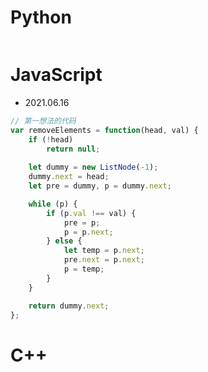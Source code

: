 # Python

```py
```


# JavaScript

- 2021.06.16

```js
// 第一想法的代码
var removeElements = function(head, val) {
    if (!head)
        return null;
    
    let dummy = new ListNode(-1);
    dummy.next = head;
    let pre = dummy, p = dummy.next;

    while (p) {
        if (p.val !== val) {
            pre = p;
            p = p.next;
        } else {
            let temp = p.next;
            pre.next = p.next;
            p = temp;
        }
    }

    return dummy.next;
};
```


# C++

```C++
```
